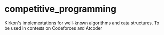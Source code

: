 # competitive_programming
Kirkon's implementations for well-known algorithms and data structures. To be used in contests on Codeforces and Atcoder
